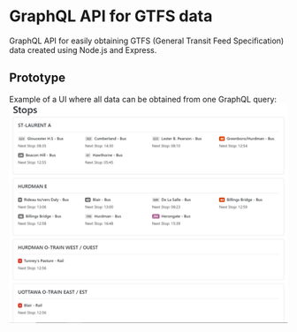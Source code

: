 # GraphQL API for GTFS data
GraphQL API for easily obtaining GTFS (General Transit Feed Specification) data created using Node.js and Express.

## Prototype
Example of a UI where all data can be obtained from one GraphQL query:
![example](prototype/app_prototype/example.PNG)
